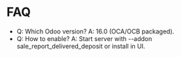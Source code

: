 # FAQ

- Q: Which Odoo version? A: 16.0 (OCA/OCB packaged).
- Q: How to enable? A: Start server with --addon sale_report_delivered_deposit or install in UI.
